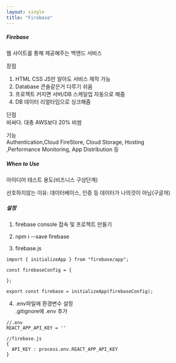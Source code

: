 ```yaml
---
layout: single
title: "Firebase"
---   
```

##### Firebase    
웹 사이트를 통해 제공해주는 백엔드 서비스    
   
장점   
1. HTML CSS JS만 알아도 서비스 제작 가능   
2. Database 콘솔같은거 다루기 쉬움   
3. 프로젝트 커지면 서버/DB 스케일업 자동으로 해줌   
4. DB 데이터 리얼타임으로 싱크해줌  
   
단점   
비싸다. 대충 AWS보다 20% 비쌈   
   
기능   
Authentication,Cloud FireStore, Cloud Storage, Hosting   
,Performance Monitoring, App Distribution 등     
   
##### When to Use   
아이디어 테스트 용도(비즈니스 구상단계)   
   
선호하지않는 이유: 데이터베이스, 인증 등 데이터가 나의것이 아님(구글꺼)        
   
##### 설정      
1. firebase console 접속 및 프로젝트 만들기     
   
2. npm i --save firebase     
   
3. firebase.js   
```
import { initializeApp } from "firebase/app";

const firebaseConfig = {

};

export const firebase = initializeApp(firebaseConfig);
```
   
4. .env파일에 환경변수 설정       
.gitignore에 .env 추가        

```
//.env
REACT_APP_API_KEY = ''

//firebase.js
{
  API_KEY : process.env.REACT_APP_API_KEY
}

```